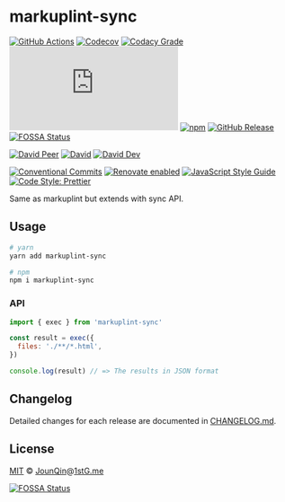 # markuplint-sync

[![GitHub Actions](https://github.com/rx-ts/markuplint-sync/workflows/CI/badge.svg)](https://github.com/rx-ts/markuplint-sync/actions/workflows/ci.yml)
[![Codecov](https://img.shields.io/codecov/c/github/rx-ts/markuplint-sync.svg)](https://codecov.io/gh/rx-ts/markuplint-sync)
[![Codacy Grade](https://img.shields.io/codacy/grade/b9c7ab8f6c644e7fa6cf80528ad306c6)](https://www.codacy.com/gh/rx-ts/markuplint-sync)
[![type-coverage](https://img.shields.io/badge/dynamic/json.svg?label=type-coverage&prefix=%E2%89%A5&suffix=%&query=$.typeCoverage.atLeast&uri=https%3A%2F%2Fraw.githubusercontent.com%2Frx-ts%2Fmarkuplint-sync%2Fmain%2Fpackage.json)](https://github.com/plantain-00/type-coverage)
[![npm](https://img.shields.io/npm/v/markuplint-sync.svg)](https://www.npmjs.com/package/markuplint-sync)
[![GitHub Release](https://img.shields.io/github/release/rx-ts/markuplint-sync)](https://github.com/rx-ts/markuplint-sync/releases)
[![FOSSA Status](https://app.fossa.com/api/projects/git%2Bgithub.com%2Frx-ts%2Fmarkuplint-sync.svg?type=shield)](https://app.fossa.com/projects/git%2Bgithub.com%2Frx-ts%2Fmarkuplint-sync?ref=badge_shield)

[![David Peer](https://img.shields.io/david/peer/rx-ts/markuplint-sync.svg)](https://david-dm.org/rx-ts/markuplint-sync?type=peer)
[![David](https://img.shields.io/david/rx-ts/markuplint-sync.svg)](https://david-dm.org/rx-ts/markuplint-sync)
[![David Dev](https://img.shields.io/david/dev/rx-ts/markuplint-sync.svg)](https://david-dm.org/rx-ts/markuplint-sync?type=dev)

[![Conventional Commits](https://img.shields.io/badge/conventional%20commits-1.0.0-yellow.svg)](https://conventionalcommits.org)
[![Renovate enabled](https://img.shields.io/badge/renovate-enabled-brightgreen.svg)](https://renovatebot.com)
[![JavaScript Style Guide](https://img.shields.io/badge/code_style-standard-brightgreen.svg)](https://standardjs.com)
[![Code Style: Prettier](https://img.shields.io/badge/code_style-prettier-ff69b4.svg)](https://github.com/prettier/prettier)

Same as markuplint but extends with sync API.

## Usage

```sh
# yarn
yarn add markuplint-sync

# npm
npm i markuplint-sync
```

### API

```js
import { exec } from 'markuplint-sync'

const result = exec({
  files: './**/*.html',
})

console.log(result) // => The results in JSON format
```

## Changelog

Detailed changes for each release are documented in [CHANGELOG.md](./CHANGELOG.md).

## License

[MIT][] © [JounQin][]@[1stG.me][]

[![FOSSA Status](https://app.fossa.com/api/projects/git%2Bgithub.com%2Frx-ts%2Fmarkuplint-sync.svg?type=large)](https://app.fossa.com/projects/git%2Bgithub.com%2Frx-ts%2Fmarkuplint-sync?ref=badge_large)

[1stg.me]: https://www.1stg.me
[jounqin]: https://GitHub.com/JounQin
[mit]: http://opensource.org/licenses/MIT

